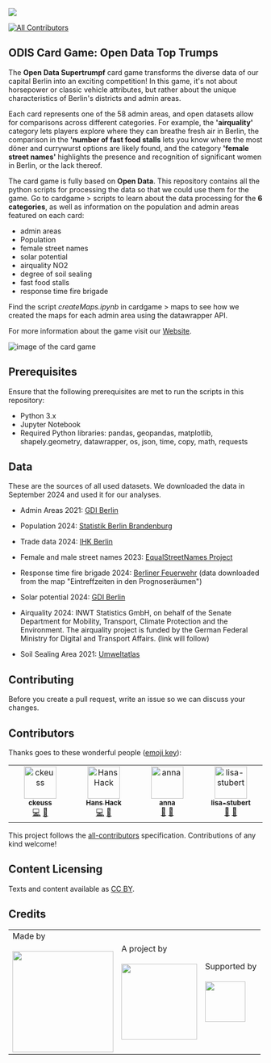 ![](https://img.shields.io/badge/Built%20with%20%E2%9D%A4%EF%B8%8F-at%20Technologiestiftung%20Berlin-blue)

<!-- ALL-CONTRIBUTORS-BADGE:START - Do not remove or modify this section -->
[![All Contributors](https://img.shields.io/badge/all_contributors-4-orange.svg?style=flat-square)](#contributors-)
<!-- ALL-CONTRIBUTORS-BADGE:END -->

## ODIS Card Game: Open Data Top Trumps

The **Open Data Supertrumpf** card game transforms the diverse data of our capital Berlin into an exciting competition! In this game, it's not about horsepower or classic vehicle attributes, but rather about the unique characteristics of Berlin's districts and admin areas.

Each card represents one of the 58 admin areas, and open datasets allow for comparisons across different categories.
For example, the **'airquality'** category lets players explore where they can breathe fresh air in Berlin, the comparison in the **'number of fast food stalls** lets you know where the most döner and currywurst options are likely found, and the category **'female street names'** highlights the presence and recognition of significant women in Berlin, or the lack thereof. 

The card game is fully based on **Open Data**. This repository contains all the python scripts for processing the data so that we could use them for the game. Go to cardgame > scripts to learn about the data processing for the **6 categories**, as well as information on the population and admin areas featured on each card:
 - admin areas
 - Population
 - female street names
 - solar potential
 - airquality NO2
 - degree of soil sealing
 - fast food stalls
 - response time fire brigade

Find the script _createMaps.ipynb_ in cardgame > maps to see how we created the maps for each admin area using the datawrapper API. 

For more information about the game visit our [Website](https://www.odis-berlin.de/projekte/supertrumpf).

![image of the card game](/cardgame/ODIS-Supertrumpf-MockUp-02-20241115.png)

## Prerequisites

Ensure that the following prerequisites are met to run the scripts in this repository:

- Python 3.x
- Jupyter Notebook
- Required Python libraries: pandas, geopandas, matplotlib, shapely.geometry, datawrapper, os, json, time, copy, math,
requests


## Data

These are the sources of all used datasets. We downloaded the data in September 2024 and used it for our analyses.

- Admin Areas 2021:
[GDI Berlin](https://gdi.berlin.de/geonetwork/srv/ger/catalog.search#/metadata/5e05b70b-50d6-4164-b0fd-9cdef4e43559)

- Population 2024:
[Statistik Berlin Brandenburg](https://www.statistik-berlin-brandenburg.de/a-i-5-hj)

- Trade data 2024:
[IHK Berlin](https://github.com/IHKBerlin/IHKBerlin_Gewerbedaten/tree/master/data)

- Female and male street names 2023:
[EqualStreetNames Project](https://github.com/EqualStreetNames/equalstreetnames-berlin/blob/eb08375e8c8f1828659321a2f07df6d4db998006/data/ways.geojson)

- Response time fire brigade 2024:
[Berliner Feuerwehr](https://www.berliner-feuerwehr.de/service/open-data/#c15579)
(data downloaded from the map "Eintreffzeiten in den Prognoseräumen")

- Solar potential 2024:
[GDI Berlin](https://gdi.berlin.de/geonetwork/srv/ger/catalog.search#/metadata/dfb86f73-9d41-39f2-a807-c80daf2eaf21)

- Airquality 2024:
INWT Statistics GmbH, on behalf of the Senate Department for Mobility, Transport, Climate Protection and the Environment.
The airquality project is funded by the German Federal Ministry for Digital and Transport Affairs.
(link will follow)

- Soil Sealing Area 2021:
[Umweltatlas](https://www.berlin.de/umweltatlas/boden/versiegelung/2021/karten/artikel.1253292.php)


## Contributing

Before you create a pull request, write an issue so we can discuss your changes.

## Contributors

Thanks goes to these wonderful people ([emoji key](https://allcontributors.org/docs/en/emoji-key)):

<!-- ALL-CONTRIBUTORS-LIST:START - Do not remove or modify this section -->
<!-- prettier-ignore-start -->
<!-- markdownlint-disable -->
<table>
  <tbody>
    <tr>
      <td align="center" valign="top" width="14.28%"><a href="https://github.com/ckeuss"><img src="https://avatars.githubusercontent.com/u/147528104?v=4?s=64" width="64px;" alt="ckeuss"/><br /><sub><b>ckeuss</b></sub></a><br /><a href="https://github.com/technologiestiftung/template-default/commits?author=ckeuss" title="Code">💻</a> <a href="#ideas-ckeuss" title="Ideas, Planning, & Feedback">🤔</a></td>
      <td align="center" valign="top" width="14.28%"><a href="https://hanshack.com/"><img src="https://avatars.githubusercontent.com/u/8025164?v=4?s=64" width="64px;" alt="Hans Hack"/><br /><sub><b>Hans Hack</b></sub></a><br /><a href="https://github.com/technologiestiftung/template-default/commits?author=hanshack" title="Code">💻</a> <a href="#ideas-hanshack" title="Ideas, Planning, & Feedback">🤔</a></td>
      <td align="center" valign="top" width="14.28%"><a href="https://fhp.incom.org/profile/9200/projects"><img src="https://avatars.githubusercontent.com/u/46717848?v=4?s=64" width="64px;" alt="anna"/><br /><sub><b>anna</b></sub></a><br /><a href="#ideas-annameide" title="Ideas, Planning, & Feedback">🤔</a> <a href="#design-annameide" title="Design">🎨</a></td>
      <td align="center" valign="top" width="14.28%"><a href="https://github.com/Lisa-Stubert"><img src="https://avatars.githubusercontent.com/u/61182572?v=4?s=64" width="64px;" alt="lisa-stubert"/><br /><sub><b>lisa-stubert</b></sub></a><br /><a href="https://github.com/technologiestiftung/template-default/commits?author=Lisa-Stubert" title="Documentation">📖</a> <a href="#ideas-Lisa-Stubert" title="Ideas, Planning, & Feedback">🤔</a></td>
    </tr>
  </tbody>
</table>

<!-- markdownlint-restore -->
<!-- prettier-ignore-end -->

<!-- ALL-CONTRIBUTORS-LIST:END -->

This project follows the [all-contributors](https://github.com/all-contributors/all-contributors) specification. Contributions of any kind welcome!

## Content Licensing

Texts and content available as [CC BY](https://creativecommons.org/licenses/by/3.0/de/).

## Credits

<table>
  <tr>
    <td>
      Made by <a href="https://odis-berlin.de/">
        <br />
        <br />
        <img width="200" src="https://logos.citylab-berlin.org/logo-odis-berlin-coloured.svg" />
      </a>
    </td>
    <td>
      A project by <a href="https://www.technologiestiftung-berlin.de/">
        <br />
        <br />
        <img width="150" src="https://logos.citylab-berlin.org/logo-technologiestiftung-berlin-de.svg" />
      </a>
    </td>
    <td>
      Supported by <a href="https://www.berlin.de/rbmskzl/">
        <br />
        <br />
        <img width="80" src="https://logos.citylab-berlin.org/logo-berlin-senatskanzelei-de.svg" />
      </a>
    </td>
  </tr>
</table>

